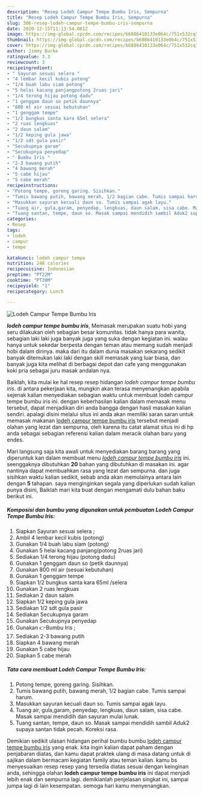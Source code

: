 ```yaml
---
description: "Resep Lodeh Campur Tempe Bumbu Iris, Sempurna"
title: "Resep Lodeh Campur Tempe Bumbu Iris, Sempurna"
slug: 306-resep-lodeh-campur-tempe-bumbu-iris-sempurna
date: 2020-12-15T11:13:54.081Z
image: https://img-global.cpcdn.com/recipes/b6886410133e064c/751x532cq70/lodeh-campur-tempe-bumbu-iris-foto-resep-utama.jpg
thumbnail: https://img-global.cpcdn.com/recipes/b6886410133e064c/751x532cq70/lodeh-campur-tempe-bumbu-iris-foto-resep-utama.jpg
cover: https://img-global.cpcdn.com/recipes/b6886410133e064c/751x532cq70/lodeh-campur-tempe-bumbu-iris-foto-resep-utama.jpg
author: Jimmy Burke
ratingvalue: 3.3
reviewcount: 3
recipeingredient:
- " Sayuran sesuai selera "
- "4 lembar kecil kubis potong"
- "1/4 buah labu siam potong"
- "5 helai kacang panjangpotong 2ruas jari"
- "1/4 terong hijau potong dadu"
- "1 genggam daun so petik daunnya"
- "800 ml air sesuai kebutuhan"
- "1 genggam tempe"
- "1/2 bungkus santa kara 65ml selera"
- "2 ruas lengkuas"
- "2 daun salam"
- "1/2 keping gula jawa"
- "1/2 sdt gula pasir"
- "Secukupnya garam"
- "Secukupnya penyedap"
- " Bumbu Iris "
- "2-3 bawang putih"
- "4 bawang merah"
- "5 cabe hijau"
- "5 cabe merah"
recipeinstructions:
- "Potong tempe, goreng garing. Sisihkan."
- "Tumis bawang putih, bawang merah, 1/2 bagian cabe. Tumis sampai harum."
- "Masukkan sayuran kecuali daun so. Tumis sampai agak layu."
- "Tuang air, gula,garam, penyedap, lengkuas, daun salam, sisa cabe. Masak sampai mendidih dan sayuran mulai lunak."
- "Tuang santan, tempe, daun so. Masak sampai mendidih sambil Aduk2 supaya santan tidak pecah. Koreksi rasa."
categories:
- Resep
tags:
- lodeh
- campur
- tempe

katakunci: lodeh campur tempe 
nutrition: 248 calories
recipecuisine: Indonesian
preptime: "PT22M"
cooktime: "PT30M"
recipeyield: "1"
recipecategory: Lunch

---
```



![Lodeh Campur Tempe Bumbu Iris](https://img-global.cpcdn.com/recipes/b6886410133e064c/751x532cq70/lodeh-campur-tempe-bumbu-iris-foto-resep-utama.jpg)

<b><i>lodeh campur tempe bumbu iris</i></b>, Memasak merupakan suatu hobi yang seru dilakukan oleh sebagian besar komunitas. tidak hanya para wanita, sebagian laki laki juga banyak juga yang suka dengan kegiatan ini. walau hanya untuk sekedar berpesta dengan teman atau memang sudah menjadi hobi dalam dirinya. maka dari itu dalam dunia masakan sekarang sedikit banyak ditemukan laki laki dengan skill memasak yang luar biasa, dan banyak juga kita melihat di berbagai depot dan cafe yang menggunakan koki pria sebagai juru masak andalan nya.

Baiklah, kita mulai ke hal resep resep hidangan <i>lodeh campur tempe bumbu iris</i>. di antara pekerjaan kita, mungkin akan terasa menyenangkan apabila sejenak kalian menyediakan sebagian waktu untuk membuat lodeh campur tempe bumbu iris ini. dengan keberhasilan kalian dalam memasak menu tersebut, dapat menjadikan diri anda bangga dengan hasil masakan kalian sendiri. apalagi disini melalui situs ini anda akan memiliki saran saran untuk memasak makanan <u>lodeh campur tempe bumbu iris</u> tersebut menjadi olahan yang lezat dan sempurna, oleh karena itu catat alamat situs ini di hp anda sebagai sebagian referensi kalian dalam meracik olahan baru yang endes.




Mari langsung saja kita awali untuk menyediakan barang barang yang diperuntuk kan dalam membuat menu <u><i>lodeh campur tempe bumbu iris</i></u> ini. seenggaknya dibutuhkan <b>20</b> bahan yang dibutuhkan di masakan ini. agar nantinya dapat membuahkan rasa yang lezat dan sempurna. dan juga sisihkan waktu kalian sedikit, sebab anda akan memulainya antara lain dengan <b>5</b> tahapan. saya menginginkan segala yang diperlukan sudah kalian punya disini, Baiklah mari kita buat dengan mengamati dulu bahan baku berikut ini.

<!--inarticleads1-->

##### Komposisi dan bumbu yang digunakan untuk pembuatan Lodeh Campur Tempe Bumbu Iris:

1. Siapkan  Sayuran sesuai selera ;
1. Ambil 4 lembar kecil kubis (potong)
1. Gunakan 1/4 buah labu siam (potong)
1. Gunakan 5 helai kacang panjang(potong 2ruas jari)
1. Sediakan 1/4 terong hijau (potong dadu)
1. Gunakan 1 genggam daun so (petik daunnya)
1. Gunakan 800 ml air (sesuai kebutuhan)
1. Gunakan 1 genggam tempe
1. Siapkan 1/2 bungkus santa kara 65ml /selera
1. Gunakan 2 ruas lengkuas
1. Sediakan 2 daun salam
1. Siapkan 1/2 keping gula jawa
1. Sediakan 1/2 sdt gula pasir
1. Sediakan Secukupnya garam
1. Gunakan Secukupnya penyedap
1. Gunakan  👉Bumbu Iris ;
1. Sediakan 2-3 bawang putih
1. Siapkan 4 bawang merah
1. Gunakan 5 cabe hijau
1. Siapkan 5 cabe merah




<!--inarticleads2-->

##### Tata cara membuat Lodeh Campur Tempe Bumbu Iris:

1. Potong tempe, goreng garing. Sisihkan.
1. Tumis bawang putih, bawang merah, 1/2 bagian cabe. Tumis sampai harum.
1. Masukkan sayuran kecuali daun so. Tumis sampai agak layu.
1. Tuang air, gula,garam, penyedap, lengkuas, daun salam, sisa cabe. Masak sampai mendidih dan sayuran mulai lunak.
1. Tuang santan, tempe, daun so. Masak sampai mendidih sambil Aduk2 supaya santan tidak pecah. Koreksi rasa.




Demikian sedikit ulasan hidangan perihal bumbu bumbu <u>lodeh campur tempe bumbu iris</u> yang enak. kita ingin kalian dapat paham dengan penjabaran diatas, dan kamu dapat praktek ulang di masa datang untuk di sajikan dalam bermacam kegiatan family atau teman kalian. kamu bs menyesuaikan resep resep yang tersedia diatas sesuai dengan keinginan anda, sehingga olahan <b>lodeh campur tempe bumbu iris</b> ini dapat menjadi lebih enak dan sempurna lagi. demikianlah penjelasan singkat ini, sampai jumpa lagi di lain kesempatan. semoga hari kamu menyenangkan.
